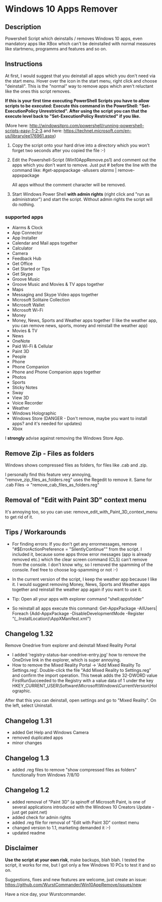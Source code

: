# Windows 10 Apps Remover

## Description

Powershell Script which deinstalls / removes Windows 10 apps, 
even mandatory apps like XBox which can't be deinstalled with normal measures like startmenu, programms and features and so on.

## Instructions

At first, I would suggest that you deinstall all apps which you don't need via the start menu. 
Hover over the icon in the start menu, right click and choose "deinstall". This is the "normal" way to remove apps which aren't reluctant like the ones this script removes.

**If this is your first time executing PowerShell Scripts you have to allow scripts to be executed:
Execute this command in the PowerShell: "Set-ExecutionPolicy Unrestricted".
After using the script you can that the execute level back to "Set-ExecutionPolicy Restricted" if you like.**

(More here: http://windowsitpro.com/powershell/running-powershell-scripts-easy-1-2-3 and here: https://technet.microsoft.com/en-us/library/ee176961.aspx)

1. Copy the script onto your hard drive into a directory which you won't forget two seconds after you copied the file :-)

2. Edit the Powershell-Script (Win10AppRemove.ps1) and comment out the apps which you don't want to remove.
   Just put # before the line with the command like:
   #get-appxpackage -allusers *alarms* | remove-appxpackage
   
   All apps without the comment character will be removed.
   
3. Start Windows Power Shell **with admin rights** (right click and "run as administrator") and start the script. Without admin rights the script will do nothing.

### supported apps

- Alarms & Clock
- App Connector
- App Installer
- Calendar and Mail apps together
- Calculator
- Camera
- Feedback Hub
- Get Office
- Get Started or Tips
- Get Skype
- Groove Music
- Groove Music and Movies & TV apps together
- Maps
- Messaging and Skype Video apps together
- Microsoft Solitaire Collection
- Microsoft Wallet
- Microsoft Wi-Fi
- Money
- Money, News, Sports and Weather apps together (I like the weather app, you can remove news, sports, money and reinstall the weather app)
- Movies & TV
- News
- OneNote
- Paid Wi-Fi & Cellular
- Paint 3D
- People
- Phone
- Phone Companion
- Phone and Phone Companion apps together
- Photos
- Sports
- Sticky Notes
- Sway
- View 3D
- Voice Recorder
- Weather
- Windows Holographic
- Windows Store (DANGER - Don't remove, maybe you want to install apps? and it's needed for updates)
- Xbox

I **strongly** advise against removing the Windows Store App.

## Remove Zip - Files as folders
Windows shows compressed files as folders, for files like .cab and .zip.

I personally find this feature very annoying, "remove_zip_files_as_folders.reg" uses the Regedit to remove it.
Same for .cab Files -> "remove_cab_files_as_folders.reg"

## Removal of "Edit with Paint 3D" context menu
It's annoying too, so you can use: remove_edit_with_Paint_3D_context_menu to get rid of it.

## Tips / Workarounds

- For finding errors:
  If you don't get any errormessages, remove "#$ErrorActionPreference = "SilentlyContinue"" from the script. 
  I included it, because some apps throw error messages (app is already removed etc.) 
  which the clear screen command (CLS) can't remove from the console. I don't know why, so I removed the spamming of the console. 
  Feel free to choose log-spamming or not :-)
  
- In the current version of the script, I keep the weather app because I like it. I would suggest removing
  Money, News, Sports and Weather apps together and reinstall the weather app again if you want to use it.
- Tip: Open all your apps with explorer command "shell:appsfolder"
- So reinstall all apps execute this command: Get-AppxPackage -AllUsers| Foreach {Add-AppxPackage -DisableDevelopmentMode -Register “$($_.InstallLocation)\AppXManifest.xml”}

## Changelog 1.32
Remove Onedrive from explorer and deinstall Mixed Reality Portal

- I added 'registry-status-bar-onedrive-entry.jpg' how to remove the OneDrive link in the explorer, which is super annoying.
- How to remove the Mixed Reality Portal -> 'Add Mixed Reality To Settings.reg'. 
Double-click the file "Add Mixed Reality to Settings.reg" and confirm the import operation.
This tweak adds the 32-DWORD value FirstRunSucceeded to the Registry with a value data of 1 under the key HKEY_CURRENT_USER\Software\Microsoft\Windows\CurrentVersion\Holographic.

After that this you can deinstall, open settings and go to "Mixed Reality".
On the left, select Uninstall.

## Changelog 1.31
- added Get Help and Windows Camera
- removed duplicated apps
- minor changes

## Changelog 1.3
- added .reg files to remove "show compressed files as folders" functionally from Windows 7/8/10

## Changelog 1.2

- added removal of "Paint 3D" 
  (a spinoff of Microsoft Paint, is one of several applications introduced with the Windows 10 Creators Update - just get paint.net)
- added check for admin rights
- added .reg file for removal of "Edit with Paint 3D" context menu
- changed version to 1.1, marketing demanded it :-)
- updated readme

## Disclaimer

**Use the script at your own risk**, make backups, blah blah. 
I tested the script, it works for me, but I got only a few Windows 10 PCs to test it and so on.

Suggestions, fixes and new features are welcome, just create an issue: https://github.com/WurstCommander/Win10AppRemove/issues/new

Have a nice day, your Wurstcommander.
